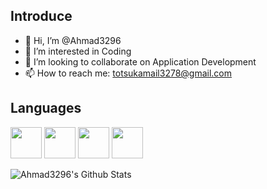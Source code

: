 ## Introduce
- 👋 Hi, I’m @Ahmad3296
- 👀 I’m interested in Coding
- 💞️ I’m looking to collaborate on Application Development
- 📫 How to reach me: totsukamail3278@gmail.com

## Languages

<img src="https://user-images.githubusercontent.com/73148419/114565056-1fa98780-9c9b-11eb-889b-0c7664dad58c.jpg" width="50" height="50"> <img src="https://user-images.githubusercontent.com/73148419/114565663-b0806300-9c9b-11eb-946f-853b042171fb.png" width="50" height="50"> <img src="https://user-images.githubusercontent.com/73148419/114566060-1967db00-9c9c-11eb-918b-c590ae1519d1.png" width="50" height="50"> <img src="https://user-images.githubusercontent.com/73148419/114566255-47e5b600-9c9c-11eb-8470-f16caeb66746.png" width="50" height="50">


<img align = "left" alt = "Ahmad3296's Github Stats" src = "https://github-readme-stats.vercel.app/api?username=Ahmad3296&show_icons=true&theme=radical" />

<!--<img align = "left" alt = "Ahmad3296's Github Stats" src = "https://github-readme-stats.vercel.app/api/top-langs/?username=Ahmad3296&layout=compact" />-->

<!---
Ahmad3296/Ahmad3296 is a ✨ special ✨ repository because its `README.md` (this file) appears on your GitHub profile.
You can click the Preview link to take a look at your changes.
--->
